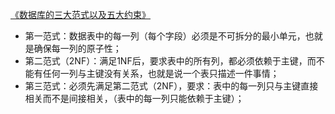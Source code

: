 [《数据库的三大范式以及五大约束》](https://www.cnblogs.com/waj6511988/p/7027127.html)

* 第一范式：数据表中的每一列（每个字段）必须是不可拆分的最小单元，也就是确保每一列的原子性；
* 第二范式（2NF）：满足1NF后，要求表中的所有列，都必须依赖于主键，而不能有任何一列与主键没有关系，也就是说一个表只描述一件事情；
* 第三范式：必须先满足第二范式（2NF），要求：表中的每一列只与主键直接相关而不是间接相关，（表中的每一列只能依赖于主键）；



